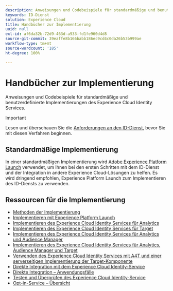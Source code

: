 ```yaml
---
description: Anweisungen und Codebeispiele für standardmäßige und benutzerdefinierte Implementierungen des Experience Cloud Identity Services.
keywords: ID-Dienst
solution: Experience Cloud
title: Handbücher zur Implementierung
uuid: null
exl-id: af6da32b-72d9-463d-a933-fd1fe960d4d8
source-git-commit: 39eaffe8b166babb186ec9cd4c0da26b53b999ae
workflow-type: tm+mt
source-wordcount: '185'
ht-degree: 100%

---
```


# Handbücher zur Implementierung

Anweisungen und Codebeispiele für standardmäßige und benutzerdefinierte Implementierungen des Experience Cloud Identity Services.

>[!IMPORTANT]
>
>Lesen und überschauen Sie die [Anforderungen an den ID-Dienst](../reference/requirements.md), bevor Sie mit diesen Verfahren beginnen.

## Standardmäßige Implementierung

In einer standardmäßigen Implementierung wird [Adobe Experience Platform Launch](https://experienceleague.adobe.com/docs/experience-platform/tags/home.html?lang=de) verwendet, um Ihnen bei den ersten Schritten mit dem ID-Dienst und der Integration in andere Experience Cloud-Lösungen zu helfen. Es wird dringend empfohlen, Experience Platform Launch zum Implementieren des ID-Diensts zu verwenden.

## Ressourcen für die Implementierung

* [Methoden der Implementierung](implementation-methods.md)
* [Implementieren mit Experience Platform Launch](ecid-implement-with-launch.md)
* [Implementieren des Experience Cloud Identity Services für Analytics](setup-analytics.md)
* [Implementieren des Experience Cloud Identity Services für Target](setup-target.md)
* [Implementieren des Experience Cloud Identity Services für Analytics und Audience Manager](setup-aam-analytics.md)
* [Implementieren des Experience Cloud Identity Services für Analytics, Audience Manager und Target](setup-aam-analytics-target.md)
* [Verwenden des Experience Cloud Identity Services mit A4T und einer serverseitigen Implementierung der Target-Komponente](ecid-a4t-target.md)
* [Direkte Integration mit dem Experience Cloud Identity-Service](direct-integration.md)
* [Direkte Integration – Anwendungsfälle](direct-integration-examples.md)
* [Testen und Überprüfen des Experience Cloud Identity-Service](test-verify.md)
* [Opt-in-Service – Übersicht](opt-in-service/optin-overview.md)
